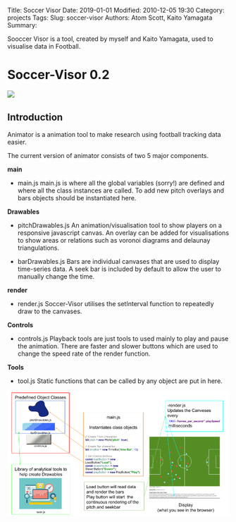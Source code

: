 Title: Soccer Visor
Date: 2019-01-01 
Modified: 2010-12-05 19:30
Category: projects
Tags: 
Slug: soccer-visor
Authors: Atom Scott, Kaito Yamagata
Summary: 

Sooccer Visor is a tool, created by myself and Kaito Yamagata, used to visualise data in Football.

# Soccer-Visor 0.2

![](animator/soccer-visor-dashboard.png)

## Introduction

Animator is a animation tool to make research using football tracking data easier.

The current version of animator consists of two 5 major components.

**main**

- main.js
    main.js is where all the global variables (sorry!) are defined and where all the class instances are called. To add new pitch overlays and bars objects should be instantiated here.

**Drawables**

- pitchDrawables.js
    An animation/visualisation tool to show players on a responsive javascript canvas. An overlay can be added for visualisations to show areas or relations such as voronoi diagrams and delaunay triangulations.

- barDrawables.js
    Bars are individual canvases that are used to display time-series data. A seek bar is included by default to allow the user to manually change the time.

**render**

- render.js
    Soccer-Visor utilises the setInterval function to repeatedly draw to the canvases.

**Controls**

- controls.js
    Playback tools are just tools to used mainly to play and pause the animation. There are faster and slower buttons which are used to change the speed rate of the render function.

**Tools**

- tool.js
    Static functions that can be called by any object are put in here.

![](animator/soccer-visor-overview.png)


